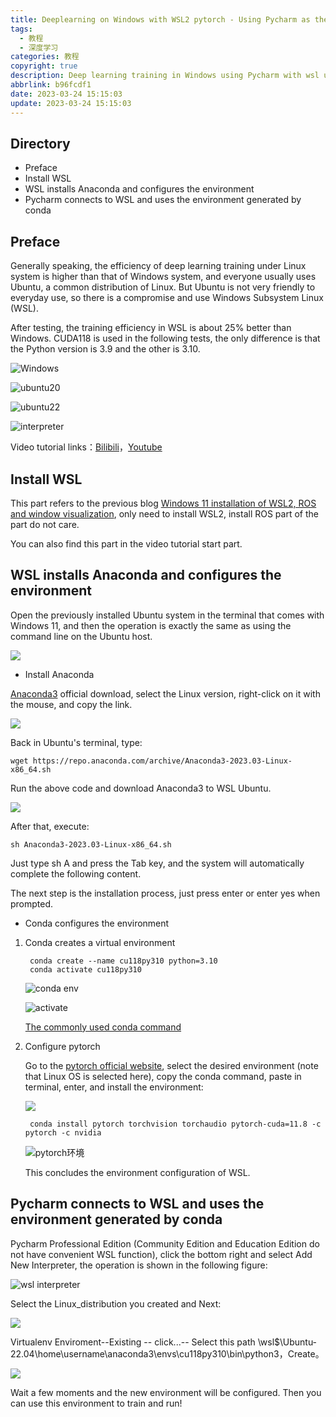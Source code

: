 ```yaml
---
title: Deeplearning on Windows with WSL2 pytorch - Using Pycharm as the IDE
tags:
  - 教程
  - 深度学习
categories: 教程
copyright: true
description: Deep learning training in Windows using Pycharm with wsl ubuntu
abbrlink: b96fcdf1
date: 2023-03-24 15:15:03
update: 2023-03-24 15:15:03
---
```

## Directory
- Preface
- Install WSL
- WSL installs Anaconda and configures the environment
- Pycharm connects to WSL and uses the environment generated by conda

## Preface

Generally speaking, the efficiency of deep learning training under Linux system is higher than that of Windows system, and everyone usually uses Ubuntu, a common distribution of Linux. But Ubuntu is not very friendly to everyday use, so there is a compromise and use Windows Subsystem Linux (WSL).

After testing, the training efficiency in WSL is about 25% better than Windows. CUDA118 is used in the following tests, the only difference is that the Python version is 3.9 and the other is 3.10.

![Windows](https://s2.loli.net/2023/03/22/PQYkfEWDysUcCNZ.png "Windows_cu118_py39")

![ubuntu20](https://s2.loli.net/2023/03/22/ojpRTbrQJi4D1e8.png "ubuntu20.04_cu118_py39")

![ubuntu22](https://s2.loli.net/2023/03/22/O3Q95mYxHWcB1GT.png "ubuntu22.04_cu118_py310")

![interpreter](https://s2.loli.net/2023/03/22/oaiBn6FWzmxcbHf.png "Python Interpreter")

Video tutorial links：[Bilibili](https://www.bilibili.com/video/BV1ok4y1t7XC/)，[Youtube](https://youtu.be/buyogP-KS5w)

## Install WSL

This part refers to the previous blog [Windows 11 installation of WSL2, ROS and window visualization](https://www.gongsunqi.xyz/posts/451c48f3/), only need to install WSL2, install ROS part of the part do not care.

You can also find this part in the video tutorial start part.

## WSL installs Anaconda and configures the environment

Open the previously installed Ubuntu system in the terminal that comes with Windows 11, and then the operation is exactly the same as using the command line on the Ubuntu host.

![](https://s2.loli.net/2023/03/22/ZpNOkRvFwSu8K9H.png)

- Install Anaconda

[Anaconda3](https://www.anaconda.com/products/distribution) official download, select the Linux version, right-click on it with the mouse, and copy the link.

![](https://s2.loli.net/2023/03/22/9PVLksuX6BCxaU8.png)

Back in Ubuntu's terminal, type:

    wget https://repo.anaconda.com/archive/Anaconda3-2023.03-Linux-x86_64.sh

Run the above code and download Anaconda3 to WSL Ubuntu.

![](https://s2.loli.net/2023/03/22/yemLhduQx1rHBGP.png)

After that, execute:

    sh Anaconda3-2023.03-Linux-x86_64.sh

Just type sh A and press the Tab key, and the system will automatically complete the following content.

The next step is the installation process, just press enter or enter yes when prompted.

- Conda configures the environment

1. Conda creates a virtual environment

        conda create --name cu118py310 python=3.10  
        conda activate cu118py310 

    ![conda env](https://s2.loli.net/2023/03/23/imlkrNDYjoqIObA.png "create virtual env")

    ![activate](https://s2.loli.net/2023/03/23/3ZOdr5pcqtUivIB.png "activate env")

    [The commonly used conda command](https://blog.csdn.net/u014628771/article/details/80066624)


2. Configure pytorch

    Go to the [pytorch official website](https://pytorch.org/get-started/locally/), select the desired environment (note that Linux OS is selected here), copy the conda command, paste in terminal, enter, and install the environment:

    ![](https://s2.loli.net/2023/03/22/VWK7jPvda2rwYsg.png)

        conda install pytorch torchvision torchaudio pytorch-cuda=11.8 -c pytorch -c nvidia

    ![pytorch环境](https://s2.loli.net/2023/03/23/DSwiAanLlV98M3j.png "Configure pytorch")

    This concludes the environment configuration of WSL.

## Pycharm connects to WSL and uses the environment generated by conda

Pycharm Professional Edition (Community Edition and Education Edition do not have convenient WSL function), click the bottom right and select Add New Interpreter, the operation is shown in the following figure:

![wsl interpreter](https://s2.loli.net/2023/03/23/217LZ495MFT6GCu.png "add wsl interpreter")

Select the Linux_distribution you created and Next:

![](https://s2.loli.net/2023/03/23/VvnQa8Zr6qYkSPD.png)

Virtualenv Enviroment--Existing -- click...-- Select this path \\wsl$\Ubuntu-22.04\home\username\anaconda3\envs\cu118py310\bin\python3，Create。

![](https://s2.loli.net/2023/03/23/3r8Fdsbcv7elPZ2.png)

Wait a few moments and the new environment will be configured. Then you can use this environment to train and run!